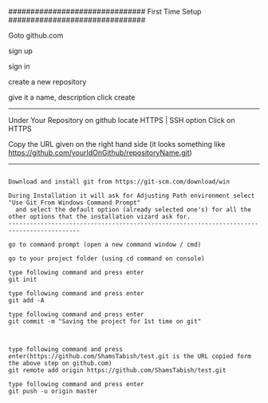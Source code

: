 
############################### First Time Setup ###############################

Goto github.com

sign up 

sign in

create a new repository

give it a name, description click create

------------------------------------------------------------------------------

Under Your Repository on github locate HTTPS | SSH option 
Click on HTTPS 

Copy the URL given on the right hand side (it looks something like https://github.com/yourIdOnGithub/repositoryName.git)




_______________________________________________________________________________

~~~~~~~~~~~~~~~~~~~~~~~~~~~~~~~~~~~~ On Your Machine ~~~~~~~~~~~~~~~~~~~~~~~~~~~~~~~~~~~~

Download and install git from https://git-scm.com/download/win

During Installation it will ask for Adjusting Path environment select "Use Git From Windows Command Prompt"
  and select the default option (already selected one's) for all the other options that the installation vizard ask for.
------------------------------------------------------------------------------------------

go to command prompt (open a new command window / cmd)

go to your project folder (using cd command on console)

type following command and press enter
git init

type following command and press enter
git add -A

type following command and press enter
git commit -m "Saving the project for 1st time on git"



type following command and press enter(https://github.com/ShamsTabish/test.git is the URL copied form the above step on github.com) 
git remote add origin https://github.com/ShamsTabish/test.git

type following command and press enter
git push -u origin master







